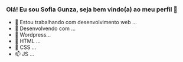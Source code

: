 ### Olá! Eu sou Sofia Gunza, seja bem vindo(a) ao meu perfil 👋



- 🔭 Estou trabalhando com desenvolvimento web ...
- 🌱 Desenvolvendo com ...
- 👯 Wordpress...
- 🤔 HTML ...
- 💬 CSS ...
- 📫 JS ...


